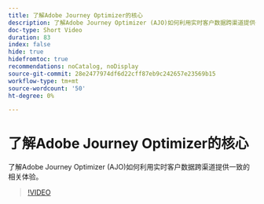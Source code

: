 ```yaml
---
title: 了解Adobe Journey Optimizer的核心
description: 了解Adobe Journey Optimizer (AJO)如何利用实时客户数据跨渠道提供一致的相关体验。
doc-type: Short Video
duration: 83
index: false
hide: true
hidefromtoc: true
recommendations: noCatalog, noDisplay
source-git-commit: 28e2477974df6d22cff87eb9c242657e23569b15
workflow-type: tm+mt
source-wordcount: '50'
ht-degree: 0%

---
```



# 了解Adobe Journey Optimizer的核心

了解Adobe Journey Optimizer (AJO)如何利用实时客户数据跨渠道提供一致的相关体验。

<!-- 62_S522_3442522_82_understanding-the-core-of-adobe-journey-optimizer -->
>[!VIDEO](https://video.tv.adobe.com/v/3460496/?learn=on&enablevpops=true&captions=chi_hans)
